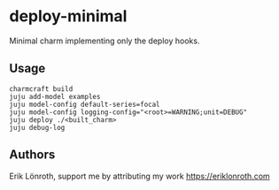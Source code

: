 # deploy-minimal
Minimal charm implementing only the deploy hooks.

## Usage
    
    charmcraft build
    juju add-model examples
    juju model-config default-series=focal
    juju model-config logging-config="<root>=WARNING;unit=DEBUG"
    juju deploy ./<built_charm>
    juju debug-log

## Authors
Erik Lönroth, support me by attributing my work
https://eriklonroth.com